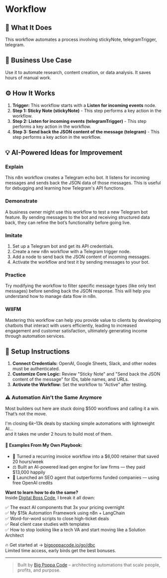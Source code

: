 # Workflow

## 🚀 What It Does
This workflow automates a process involving stickyNote, telegramTrigger, telegram.

## 💼 Business Use Case
Use it to automate research, content creation, or data analysis. It saves hours of manual work.

## ⚙️ How It Works
1.  **Trigger:** This workflow starts with a **Listen for incoming events** node.
2. **Step 1: Sticky Note (stickyNote)** - This step performs a key action in the workflow.
3. **Step 2: Listen for incoming events (telegramTrigger)** - This step performs a key action in the workflow.
4. **Step 3: Send back the JSON content of the message (telegram)** - This step performs a key action in the workflow.

## 💡 AI-Powered Ideas for Improvement
### Explain
This n8n workflow creates a Telegram echo bot. It listens for incoming messages and sends back the JSON data of those messages. This is useful for debugging and learning how Telegram's API functions.

### Demonstrate
A business owner might use this workflow to test a new Telegram bot feature. By sending messages to the bot and receiving structured data back, they can refine the bot’s functionality before going live.

### Imitate
1. Set up a Telegram bot and get its API credentials.
2. Create a new n8n workflow with a Telegram trigger node.
3. Add a node to send back the JSON content of incoming messages.
4. Activate the workflow and test it by sending messages to your bot.

### Practice
Try modifying the workflow to filter specific message types (like only text messages) before sending back the JSON response. This will help you understand how to manage data flow in n8n.

### WIIFM
Mastering this workflow can help you provide value to clients by developing chatbots that interact with users efficiently, leading to increased engagement and customer satisfaction, ultimately generating income through automation services.

## 🔧 Setup Instructions
1. **Connect Credentials:** OpenAI, Google Sheets, Slack, and other nodes must be authenticated.
2. **Customize Core Logic:** Review "Sticky Note" and "Send back the JSON content of the message" for IDs, table names, and URLs.
3. **Activate the Workflow:** Set the workflow to "Active" after testing.

### ⚠️ Automation Ain’t the Same Anymore

Most builders out here are stuck doing $500 workflows and calling it a win.  
That’s not the move.  

I'm closing $6k–$13k deals by stacking simple automations with lightweight AI...  
and it takes me under 2 hours to build most of them.

#### 🧠 Examples From My Own Playbook:
- 🔁 Turned a recurring invoice workflow into a $6,000 retainer that saved 20 hours/week  
- ⚖️ Built an AI-powered lead gen engine for law firms — they paid $13,000 happily  
- 🚀 Launched an SEO agent that outperforms funded companies — using free OpenAI credits  

**Want to learn how to do the same?**  
Inside [Digital Boss Code](https://bigpoppacode.io/go/dbc), I break it all down:

✅ The exact AI components that 3x your pricing overnight  
✅ My $15k Automation Framework using n8n + LangChain  
✅ Word-for-word scripts to close high-ticket deals  
✅ Real client case studies with templates  
✅ How to stop looking like a tech VA and start moving like a Solution Architect  

🔥 Get started at → [bigpoppacode.io/go/dbc](https://bigpoppacode.io/go/dbc)  
Limited time access, early birds get the best bonuses.

---
> Built by [Big Poppa Code](https://bigpoppacode.io) – architecting automations that scale people, profits, and purpose.
